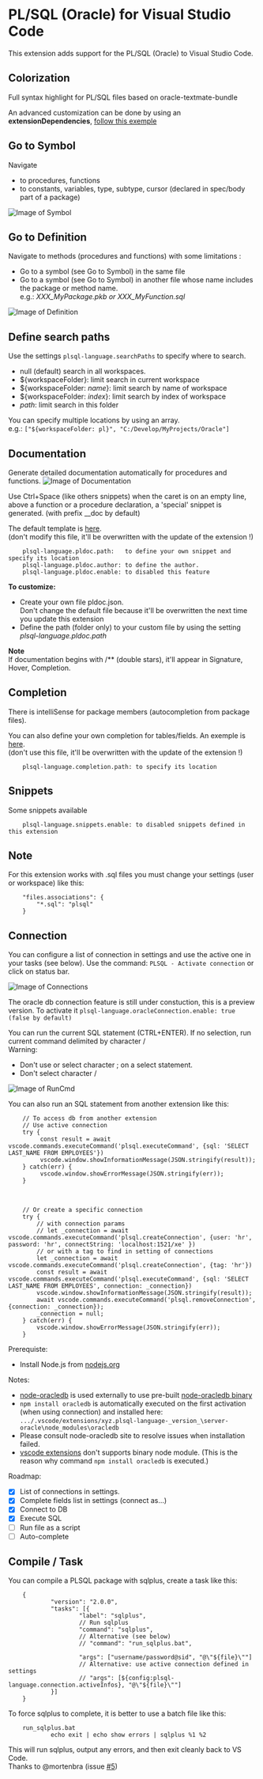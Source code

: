 # PL/SQL (Oracle) for Visual Studio Code

This extension adds support for the PL/SQL (Oracle) to Visual Studio Code.

## Colorization
Full syntax highlight for PL/SQL files based on oracle-textmate-bundle

An advanced customization can be done by using an **extensionDependencies**, [follow this exemple](plsql-language-custom/xyz.plsql-language-custom-0.0.1)

## Go to Symbol
Navigate
  - to procedures, functions
  - to constants, variables, type, subtype, cursor (declared in spec/body part of a package)

![Image of Symbol](images/DocumentSymbol.gif)

## Go to Definition
Navigate to methods (procedures and functions) with some limitations :
- Go to a symbol (see Go to Symbol) in the same file
- Go to a symbol (see Go to Symbol) in another file whose name includes the package or method name.
  <br />e.g.: *XXX_MyPackage.pkb or XXX_MyFunction.sql*

![Image of Definition](images/Definition.gif)

## Define search paths
Use the settings `plsql-language.searchPaths` to specify where to search.
- null (default) search in all workspaces.
- ${workspaceFolder}: limit search in current workspace
- ${workspaceFolder: _name_}: limit search by name of workspace
- ${workspaceFolder: _index_}: limit search by index of workspace
- _path_: limit search in this folder

You can specify multiple locations by using an array.
<br />e.g.: `["${workspaceFolder: pl}", "C:/Develop/MyProjects/Oracle"]`

## Documentation
Generate detailed documentation automatically for procedures and functions.
![Image of Documentation](images/Documentation.gif)

Use Ctrl+Space (like others snippets) when the caret is on an empty line,
above a function or a procedure declaration, a 'special' snippet is generated.
(with prefix __doc by default)

The default template is [here](snippets/pldoc.json).<br />
(don't modify this file, it'll be overwritten with the update of the extension !)<br />

        plsql-language.pldoc.path:   to define your own snippet and specify its location
        plsql-language.pldoc.author: to define the author.
        plsql-language.pldoc.enable: to disabled this feature

**To customize:**<br>
 - Create your own file pldoc.json.<br>
   Don't change the default file because it'll be overwritten the next time you update this extension
 - Define the path (folder only) to your custom file by using the setting *plsql-language.pldoc.path*

**Note**<br>
If documentation begins with /** (double stars), it'll appear in Signature, Hover, Completion.

## Completion
There is intelliSense for package members (autocompletion from package files).

You can also define your own completion for tables/fields.
An exemple is [here](snippets/plsql.completion.json).<br />
(don't use this file, it'll be overwritten with the update of the extension !)<br />

        plsql-language.completion.path: to specify its location

## Snippets
Some snippets available

        plsql-language.snippets.enable: to disabled snippets defined in this extension

## Note
For this extension works with .sql files you must change your settings (user or workspace) like this:

        "files.associations": {
           	"*.sql": "plsql"
        }

## Connection
You can configure a list of connection in settings and use the active one in your tasks (see below).
Use the command: `PLSQL - Activate connection` or click on status bar.

![Image of Connections](images/Connections.gif)

The oracle db connection feature is still under constuction, this is a preview version.
To activate it
        `plsql-language.oracleConnection.enable: true (false by default)`

You can run the current SQL statement (CTRL+ENTER).
If no selection, run current command delimited by character /
<BR> Warning:
- Don't use or select character ; on a select statement.
- Don't select character /

![Image of RunCmd](images/RunCmd.gif)

You can also run an SQL statement from another extension like this:

        // To access db from another extension
        // Use active connection
        try {
             const result = await vscode.commands.executeCommand('plsql.executeCommand', {sql: 'SELECT LAST_NAME FROM EMPLOYEES'})
             vscode.window.showInformationMessage(JSON.stringify(result));
        } catch(err) {
             vscode.window.showErrorMessage(JSON.stringify(err));
        }
<BR>

        // Or create a specific connection
        try {
            // with connection params
            // let _connection = await vscode.commands.executeCommand('plsql.createConnection', {user: 'hr', password: 'hr', connectString: 'localhost:1521/xe' })
            // or with a tag to find in setting of connections
            let _connection = await vscode.commands.executeCommand('plsql.createConnection', {tag: 'hr'})
            const result = await vscode.commands.executeCommand('plsql.executeCommand', {sql: 'SELECT LAST_NAME FROM EMPLOYEES', connection: _connection})
            vscode.window.showInformationMessage(JSON.stringify(result));
            await vscode.commands.executeCommand('plsql.removeConnection', {connection: _connection});
            _connection = null;
        } catch(err) {
            vscode.window.showErrorMessage(JSON.stringify(err));
        }

Prerequiste:
- Install Node.js from [nodejs.org](https://nodejs.org)

Notes:
- [node-oracledb](https://oracle.github.io/node-oracledb) is used externally to use pre-built [node-oracledb binary](https://github.com/oracle/node-oracledb/releases)
- `npm install oracledb` is automatically executed on the first activation (when using connection) and installed here:
        `.../.vscode/extensions/xyz.plsql-language-_version_\server-oracle\node_modules\oracledb`
- Please consult node-oracledb site to resolve issues when installation failed.
- [vscode extensions](https://code.visualstudio.com/docs/extensionAPI/patterns-and-principles#_can-i-use-native-nodejs-modules-with-my-extension)
don't supports binary node module. (This is the reason why command `npm install oracledb` is executed.)

Roadmap:
- [X] List of connections in settings.
- [X] Complete fields list in settings (connect as...)
- [X] Connect to DB
- [X] Execute SQL
- [ ] Run file as a script
- [ ] Auto-complete

## Compile / Task
You can compile a PLSQL package with sqlplus, create a task like this:

        {
                "version": "2.0.0",
                "tasks": [{
                        "label": "sqlplus",
                        // Run sqlplus
                        "command": "sqlplus",
                        // Alternative (see below)
                        // "command": "run_sqlplus.bat",

                        "args": ["username/password@sid", "@\"${file}\""]
                        // Alternative: use active connection defined in settings
                        // "args": [${config:plsql-language.connection.activeInfos}, "@\"${file}\""]
                }]
        }

To force sqlplus to complete, it is better to use a batch file like this:

        run_sqlplus.bat
                echo exit | echo show errors | sqlplus %1 %2

This will run sqlplus, output any errors, and then exit cleanly back to VS Code.<br />
Thanks to @mortenbra (issue [#5](https://github.com/zabel-xyz/plsql-language/issues/5))
